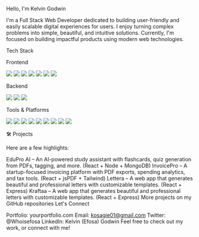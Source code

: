 Hello, I'm Kelvin Godwin

I'm a Full Stack Web Developer dedicated to building user-friendly and easily scalable digital experiences for users.
I enjoy turning complex problems into simple, beautiful, and intuitive solutions.
Currently, I'm focused on building impactful products using modern web technologies.

Tech Stack

Frontend
<p> <img src="https://img.shields.io/badge/React-20232A?style=for-the-badge&logo=react&logoColor=61DAFB" />  <img src="https://img.shields.io/badge/Tailwind_CSS-38B2AC?style=for-the-badge&logo=tailwind-css&logoColor=white" /> <img src="https://img.shields.io/badge/Bootstrap-563D7C?style=for-the-badge&logo=bootstrap&logoColor=white" /> <img src="https://img.shields.io/badge/HTML5-E34F26?style=for-the-badge&logo=html5&logoColor=white" /> <img src="https://img.shields.io/badge/CSS3-1572B6?style=for-the-badge&logo=css3&logoColor=white" /> <img src="https://img.shields.io/badge/JavaScript-ES6+-F7DF1E?style=for-the-badge&logo=javascript&logoColor=black" /> <img src="https://img.shields.io/badge/TypeScript-3178C6?style=for-the-badge&logo=typescript&logoColor=white" /> </p>
Backend
<p> <img src="https://img.shields.io/badge/Node.js-339933?style=for-the-badge&logo=nodedotjs&logoColor=white" /> <img src="https://img.shields.io/badge/Express.js-404D59?style=for-the-badge&logo=express&logoColor=white" /> <img src="https://img.shields.io/badge/MongoDB-4EA94B?style=for-the-badge&logo=mongodb&logoColor=white" /> </p>
Tools & Platforms
<p> <img src="https://img.shields.io/badge/Git-F05032?style=for-the-badge&logo=git&logoColor=white" /> <img src="https://img.shields.io/badge/GitHub-181717?style=for-the-badge&logo=github&logoColor=white" /> <img src="https://img.shields.io/badge/npm-CB3837?style=for-the-badge&logo=npm&logoColor=white" /> <img src="https://img.shields.io/badge/Yarn-2C8EBB?style=for-the-badge&logo=yarn&logoColor=white" /> <img src="https://img.shields.io/badge/VS_Code-007ACC?style=for-the-badge&logo=visual-studio-code&logoColor=white" /> <img src="https://img.shields.io/badge/Postman-FF6C37?style=for-the-badge&logo=postman&logoColor=white" /> <img src="https://img.shields.io/badge/REST_APIs-005571?style=for-the-badge" /> <img src="https://img.shields.io/badge/Vite-646CFF?style=for-the-badge&logo=vite&logoColor=white" /> <img src="https://img.shields.io/badge/Chrome_DevTools-4285F4?style=for-the-badge&logo=google-chrome&logoColor=white" /> </p>
🛠️ Projects

Here are a few highlights:

EduPro AI – An AI-powered study assistant with flashcards, quiz generation from PDFs, tagging, and more. (React + Node + MongoDB)
InvoicePro – A startup-focused invoicing platform with PDF exports, spending analytics, and tax tools. (React + jsPDF + Tailwind)
Lettera – A web app that generates beautiful and professional letters with customizable templates. (React + Express)
Kraftaa – A web app that generates beautiful and professional letters with customizable templates. (React + Express)
More projects on my GitHub repositories
Let's Connect

Portfolio: yourportfolio.com
Email: kosagie01@gmail.com
Twitter: @Whoisefosa
LinkedIn: Kelvin (Efosa) Godwin
Feel free to check out my work, or connect with me!

